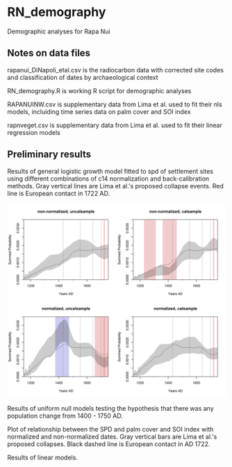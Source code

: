 # RN_demography
Demographic analyses for Rapa Nui

## Notes on data files
rapanui_DiNapoli_etal.csv is the radiocarbon data with corrected site codes and classification of dates by archaeological context

RN_demography.R is working R script for demographic analyses

RAPANUINW.csv is supplementary data from Lima et al. used to fit their nls models, incluiding time series data on palm cover and SOI index

rapnveget.csv is supplementary data from Lima et al. used to fit their linear regression models

## Preliminary results

Results of general logistic growth model fitted to spd of settlement sites using different combinations of c14 normalization and back-calibration methods. Gray vertical lines are Lima et al.'s proposed collapse events. Red line is European contact in 1722 AD.

![](https://github.com/rdinapoli/RN_demography/blob/main/images/logistic1_models.tiff)

Results of uniform null models testing the hypothesis that there was any population change from 1400 - 1750 AD.

Plot of relationship between the SPD and palm cover and SOI index with normalized and non-normalized dates. Gray vertical bars are Lima et al.'s proposed collapses. Black dashed line is European contact in AD 1722.

Results of linear models.
